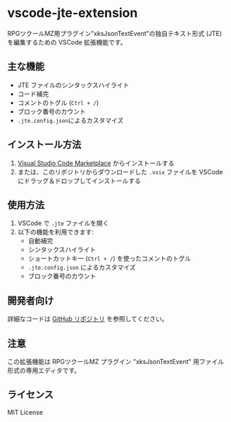 # vscode-jte-extension

RPGツクールMZ用プラグイン"xksJsonTextEvent"の独自テキスト形式 (JTE) を編集するための VSCode 拡張機能です。

## 主な機能
- JTE ファイルのシンタックスハイライト
- コード補完
- コメントのトグル (`Ctrl + /`)
- ブロック番号のカウント
- `.jte.config.json`によるカスタマイズ

## インストール方法
1. [Visual Studio Code Marketplace](https://marketplace.visualstudio.com/) からインストールする
2. または、このリポジトリからダウンロードした `.vsix` ファイルを VSCode にドラッグ＆ドロップしてインストールする

## 使用方法
1. VSCode で `.jte` ファイルを開く
2. 以下の機能を利用できます:
   - 自動補完
   - シンタックスハイライト
   - ショートカットキー (`Ctrl + /`) を使ったコメントのトグル
   - `.jte.config.json` によるカスタマイズ
   - ブロック番号のカウント

## 開発者向け
詳細なコードは [GitHub リポジトリ](https://github.com/xkslab/vscode-jte-extension) を参照してください。

## 注意
この拡張機能は RPGツクールMZ プラグイン "xksJsonTextEvent" 用ファイル形式の専用エディタです。

## ライセンス
MIT License
